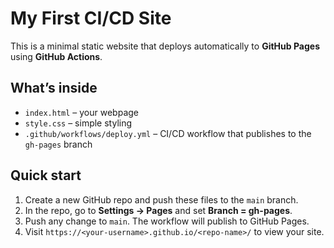 # My First CI/CD Site

This is a minimal static website that deploys automatically to **GitHub Pages** using **GitHub Actions**.

## What’s inside
- `index.html` – your webpage
- `style.css` – simple styling
- `.github/workflows/deploy.yml` – CI/CD workflow that publishes to the `gh-pages` branch

## Quick start
1. Create a new GitHub repo and push these files to the `main` branch.
2. In the repo, go to **Settings → Pages** and set **Branch = gh-pages**.
3. Push any change to `main`. The workflow will publish to GitHub Pages.
4. Visit `https://<your-username>.github.io/<repo-name>/` to view your site.
